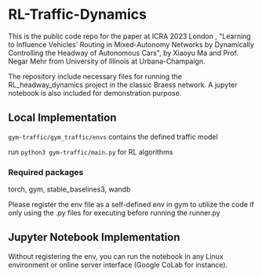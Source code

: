 # RL-Traffic-Dynamics
This is the public code repo for the paper at ICRA 2023 London , "Learning to Influence Vehicles' Routing in Mixed-Autonomy Networks by Dynamically Controlling the Headway of Autonomous Cars", by Xiaoyu Ma and Prof. Negar Mehr from University of Illinois at Urbana-Champaign.

The repository include necessary files for running the RL_headway_dynamics project in the classic Braess network. A jupyter notebook is also included for demonstration purpose.


## Local Implementation

```gym-traffic/gym_traffic/envs``` contains the defined traffic model


run ```python3 gym-traffic/main.py``` for RL algorithms

### Required packages
torch, gym, stable_baselines3, wandb

Please register the env file as a self-defined env in gym to utilize the code if only using the .py files for executing before running the runner.py

## Jupyter Notebook Implementation
Without registering the env, you can run the notebook in any Linux environment or online server interface (Google CoLab for instance).
